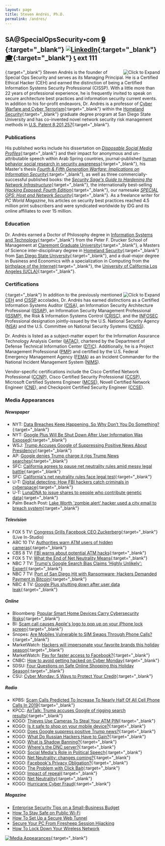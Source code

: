 ```yaml
---
layout: page
title: Steven Andrés, Ph.D.
permalink: /andres/
---
```



## SA@SpecialOpsSecurity•com [🔒](https://keybase.io/stevenandres/pgp_keys.asc?fingerprint=f8e8a9a76ab9452fea3925793ecf7d681f3fa845 "PGP Public Key"){:target="_blank"} [![LinkedIn](/assets/img/icons/linkedin.png)](https://linkedin.com/in/stevenandres "LinkedIn Profile"){:target="_blank"} [🎓](https://homelandsecurity.sdsu.edu/faculty/andres "Faculty Biography"){:target="_blank"} [📞](tel:+18887869633) ext 111

[<img class="headshot" align="right" src="/assets/img/team/andres.jpg" title="Click to Expand" />](/assets/img/team/andres.jpg){:target="_blank"}
Steven Andr&eacute;s is the founder of Special Ops Security and serves as its Managing Principal. He is a Certified Ethical Hacker (CEH) and earned the distinction of being a Certified Information Systems Security Professional (CISSP). With a little more than 22 years of professional experience, he is frequently invited to speak on secure architecture best practices and information security current events. In addition to his for-profit endeavors, Dr. Andr&eacute;s is a professor of [Cyber Warfare and Cyber Terrorism](https://homelandsecurity.sdsu.edu/cyber){:target="_blank"} within the [Homeland Security](https://homelandsecurity.sdsu.edu/faculty/andres){:target="_blank"} graduate degree program at San Diego State University and has co-invented novel network security risk management methods in [U.S. Patent 8,201,257](https://www.google.com/patents/US8201257){:target="_blank"}.

### Publications

His published works include his dissertation on [_Disposable Social Media Profiles_](https://gradworks.umi.com/37/38/3738586.html){:target="_blank"} and their impact for anonymous and un-attributable speech within Arab Spring countries, journal-published [human behavior social research in security awareness](https://homelandsecurity.sdsu.edu/faculty/andres){:target="_blank"}, his Master's thesis [_Fourth &amp; Fifth Generation Warfare: Implications on Information Security_](https://libpac.sdsu.edu/record=b3636115){:target="_blank"}, as well as three commercially-successful published books: the [_Security Sage's Guide to Hardening the Network Infrastructure_](https://amazon.com/o/ASIN/1931836019/?tag=specopssecu-20){:target="_blank"}, the internationally best-selling [_Hacking Exposed: Fourth Edition_](https://amazon.com/o/ASIN/0072227427/?tag=specopssecu-20){:target="_blank"}, our namesake [_SPECIAL OPS: Host and Network Security_](https://amazon.com/o/ASIN/1931836698/?tag=specopssecu-20){:target="_blank"}. As a freelance writer for _PC World Magazine_, his articles on security best practices reached 4.5 million print subscribers and were syndicated worldwide by IDG and its online affiliates to over 15 million.

### Education

Dr. Andr&eacute;s earned a Doctor of Philosophy degree in [Information Systems and Technology](https://www.cgu.edu/school/center-for-information-systems-and-technology/){:target="_blank"} from the Peter F. Drucker School of Management at [Claremont Graduate University](https://www.cgu.edu){:target="_blank"}, a Masters of Science inter-disciplinary degree in [Homeland Security](https://homelandsecurity.sdsu.edu){:target="_blank"} from [San Diego State University](https://www.sdsu.edu){:target="_blank"}, and a dual-major degree in Business and Economics with a specialization in Computing from the [birthplace of the Internet](https://samueli.ucla.edu/internet50/){:target="_blank"}, the [University of California Los Angeles (UCLA)](https://ucla.edu){:target="_blank"}.

### Certifications

[<img class="biography" align="right" src="/assets/img/team/andres_cert.png" title="Click to Expand" />](/assets/img/team/andres_cert.png){:target="_blank"}
In addition to the previously mentioned [CEH](https://www.eccouncil.org/programs/certified-ethical-hacker-ceh/) and [CISSP](https://www.isc2.org/Certifications/CISSP) accolades, Dr. Andr&eacute;s has earned distinctions as a Certified Information Systems Auditor ([CISA](http://www.isaca.org/CERTIFICATION/CISA-CERTIFIED-INFORMATION-SYSTEMS-AUDITOR/)), an Information Security Architecture Professional ([ISSAP](https://www.isc2.org/Certifications/CISSP-Concentrations)), an Information Security Management Professional ([ISSMP](https://www.isc2.org/Certifications/CISSP-Concentrations)), the Risk &amp; Information Systems Control ([CRISC](http://www.isaca.org/Certification/CRISC-Certified-in-Risk-and-Information-Systems-Control/)), and the [INFOSEC](http://iac.dtic.mil/iatac/sme.html) Professional designation jointly-issued by the U.S. National Security Agency ([NSA](https://www.nsa.gov/)) and the U.S. Committee on National Security Systems ([CNSS](https://www.cnss.gov/)). 

Dr. Andr&eacute;s is listed as a subject-matter expert for the Information Assurance Technology Analysis Center ([IATAC](https://csiac.org/people/iatac/)), chartered by the Department of Defense Technical Information Center ([DTIC](https://discover.dtic.mil/)). Additionally, he is a Project Management Professional ([PMP](https://www.pmi.org/certifications/types/project-management-pmp)) and certified by the U.S. Federal Emergency Management Agency ([FEMA](https://fema.gov/)) as an Incident Commander for the National Incident Management System ([NIMS](https://training.fema.gov/nims/)). 

Vendor-specific certifications include the Cisco Certified Network Professional ([CCNP](https://www.cisco.com/c/en/us/training-events/training-certifications/certifications/professional/ccnp-routing-switching.html)), Cisco Certified Security Professional ([CCSP](https://www.cisco.com/c/en/us/training-events/training-certifications/certifications/professional/ccnp-security.html)), Microsoft Certified Systems Engineer ([MCSE](https://www.microsoft.com/en-us/learning/mcse-certification.aspx)), Novell Certified Network Engineer ([CNE](https://www.novell.com/training/certinfo/cne/)), and Checkpoint Certified Security Engineer ([CCSE](https://training-certifications.checkpoint.com/#/)).

### Media Appearances

##### Newspaper

* NYT: [Data Breaches Keep Happening. So Why Don’t You Do Something?](https://www.nytimes.com/2018/08/01/technology/data-breaches.html){:target="_blank"}
* NYT: [Google Plus Will Be Shut Down After User Information Was Exposed](https://www.nytimes.com/2018/10/08/technology/google-plus-security-disclosure.html){:target="_blank"}
* WSJ: [Trump Accuses Google of Suppressing Positive News About Presidency](https://www.wsj.com/articles/trump-accuses-google-of-suppressing-positive-news-about-his-presidency-1535459748){:target="_blank"}
* AP: [Google denies Trump charge it rigs Trump News searches](https://apnews.com/75b9486663fe45f5910bc558db24f65a/Google-denies-Trump-charge-it-rigs-Trump-News-searches){:target="_blank"}
* SFC: [California agrees to pause net neutrality rules amid messy legal battle](https://www.sfchronicle.com/business/article/California-agrees-to-pause-net-neutrality-rules-13339707.php){:target="_blank"}
* SFC: [California's net neutrality rules face legal test](https://www.sfchronicle.com/business/article/California-s-net-neutrality-rules-face-legal-13273282.php){:target="_blank"}
* U-T: [Digital detecting: How FBI hackers catch criminals in cyberspace](http://www.sandiegouniontribune.com/news/public-safety/sd-me-fbi-hacker-20180819-story.html){:target="_blank"}
* U-T: [LunaDNA to issue shares to people who contribute genetic data](http://www.sandiegouniontribune.com/business/technology/sd-fi-lunadna-rega-20181012-story.html){:target="_blank"}
* Palm Beach Post: [Lake Worth 'zombie alert' hacker used a city email to breach system](https://www.mypalmbeachpost.com/news/lake-worth-zombie-alert-hacker-used-city-email-breach-system/DV1ugfLLxTuOOkMpckgfOJ/){:target="_blank"}

##### Television

* FOX 5 TV: [Congress Grills Facebook CEO Zuckerberg](https://www.youtube.com/watch?v=l5PGD23nFtU){:target="_blank"} (Live In-Studio)
* ABC 10 TV: [Authorities warn ATM users of hidden cameras](https://www.10news.com/news/local-news/authorities-warn-atm-users-of-hidden-cameras){:target="_blank"}
* CBS 8 TV: [FBI warns about potential ATM hacks](http://www.cbs8.com/clip/14566222/banks-){:target="_blank"}
* FOX 5 TV: [What the End of Net Neutrality Means](http://fox5sandiego.com/2017/12/14/the-end-of-net-neutrality-what-it-all-means/){:target="_blank"}
* NBC 7 TV: [Trump's Google Search Bias Claims 'Highly Unlikely': Expert](https://www.nbcsandiego.com/news/local/Trump-Blasts-Google-Search-Campaign-Fundraises-On-Issue-Later-in-Day-491941001.html){:target="_blank"}
* NBC 7 TV: [Port of San Diego Hit with Ransomware; Hackers Demanded Payment in Bitcoin](https://www.nbcsandiego.com/news/local/Port-of-San-Diego-Hit-with-Ransomware-Hackers-Demanded-Payment-in-Bitcoin-494548991.html){:target="_blank"}
* NBC 4 TV: [Google Plus shutting down after user data leak](https://www.kron4.com/news/bay-area/google-plus-shutting-down-after-user-data-leak/1522577363){:target="_blank"}

##### Online

* Bloomberg: [Popular Smart Home Devices Carry Cybersecurity Risks](https://news.bloomberglaw.com/privacy-and-data-security/popular-smart-home-devices-carry-cybersecurity-risks-1){:target="_blank"}
* BI: [Scam call causes Apple's logo to pop up on your iPhone lock screen](https://www.businessinsider.com/apple-phone-number-logo-shows-up-on-iphones-in-scam-calls-2019-1){:target="_blank"}
* Snopes: [Are Mobiles Vulnerable to SIM Swaps  Through Phone Calls?](https://www.snopes.com/fact-check/mobile-phone-sim-card-swap/){:target="_blank"}
* MarketWatch: [Hackers will impersonate your favorite brands this holiday season](https://www.marketwatch.com/story/hackers-will-impersonate-your-favorite-brands-this-holiday-season-tips-for-safe-shopping-2018-11-20){:target="_blank"}
* MarketWatch: [Pay for faster access to Facebook?](https://www.marketwatch.com/story/the-end-of-net-neutrality-could-mean-you-pay-for-faster-access-to-sites-like-facebook-2018-06-14){:target="_blank"}
* CNBC: [How to avoid getting hacked on Cyber Monday](https://www.cnbc.com/2018/11/26/how-to-avoid-getting-hacked-on-cyber-monday.html){:target="_blank"}
* SDSU: [Four Questions on Safe Online Shopping this Holiday Season](http://newscenter.sdsu.edu/sdsu_newscenter/news_story.aspx?sid=77490){:target="_blank"}
* CSU: [Cyber Monday: 5 Ways to Protect Your Credit](https://www2.calstate.edu/csu-system/news/pages/cyber-monday-do-you-know-these-5-ways-to-protect-your-credit.aspx){:target="_blank"}

##### Radio 

* KPBS: [Scam Calls Predicted To Increase To Nearly Half Of All Cell Phone Calls In 2019](https://www.kpbs.org/news/2018/sep/26/scam-calls-predicted-increase-nearly-half-all-cell/){:target="_blank"}
* KPCC: [AirTalk: Trump accuses Google of rigging search results](http://www.scpr.org/programs/airtalk/2018/08/30/63608/-){:target="_blank"}
* KOGO: [Thieves Use Cameras To Steal Your ATM PIN](https://youtube.com/watch?v=zUSSTLjJVfw){:target="_blank"}
* KOGO: [Is it safe to shop on your mobile device?](https://youtube.com/watch?v=s51lesJ6vE0){:target="_blank"}
* KOGO: [Does Google suppress positive Trump news?](https://youtube.com/watch?v=da0AVDcamEU){:target="_blank"}
* KOGO: [What Do Russian Hackers Have to Gain?](https://youtube.com/watch?v=q0YGmdZYBWc){:target="_blank"}
* KOGO: [What is Shadow Banning?](https://youtube.com/watch?v=Sb0I8cONoTg){:target="_blank"}
* KOGO: [Where's the DNC server?](https://youtube.com/watch?v=ILWngij5mbI){:target="_blank"}
* KOGO: [Social Media's Role in Political Speech](https://youtube.com/watch?v=hwq49Lqf6OU){:target="_blank"}
* KOGO: [Net Neutrality: changes coming?](https://youtube.com/watch?v=Zm65E25rn_Q){:target="_blank"}
* KOGO: [Facebook's Privacy Obligation?](https://youtube.com/watch?v=Qr6M0vUVzGo){:target="_blank"}
* KOGO: [The Problem with Click Bait](https://youtube.com/watch?v=pRCIS6OdGlk){:target="_blank"}
* KOGO: [Impact of repeal](https://youtube.com/watch?v=YgYfibhHZGs){:target="_blank"}
* KOGO: [Net Neutrality](https://youtube.com/watch?v=Ov--OKcsQe0){:target="_blank"}
* KOGO: [Hurricane Cyber Fraud](https://youtube.com/watch?v=yVgptiMu9Xk){:target="_blank"}

##### Magazine

* [Enterprise Security Tips on a Small-Business Budget](https://www.pcworld.com/article/516904)
* [How To Stay Safe on Public Wi-Fi](https://www.pcworld.com/article/512085/)
* [How To Set Up a Secure Web Tunnel](https://www.pcworld.com/article/506907/)
* [Secure Your PC From Firesheep Session Hijacking](https://www.pcworld.com/article/498465/)
* [How To Lock Down Your Wireless Network](https://www.pcworld.com/article/477902/)


[![Media Appearances](/assets/img/team/andres_media.png)](/assets/img/team/andres_media.png "Click to Expand"){:target="_blank"}

